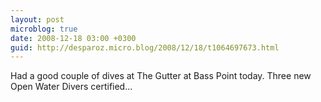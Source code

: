 ```yaml
---
layout: post
microblog: true
date: 2008-12-18 03:00 +0300
guid: http://desparoz.micro.blog/2008/12/18/t1064697673.html
---
```

Had a good couple of dives at The Gutter at Bass Point today.  Three new Open Water Divers certified...
